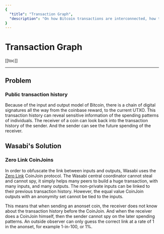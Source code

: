 ```yaml
---
{
  "title": "Transaction Graph",
  "description": "On how Bitcoin transactions are interconnected, how this is dangerous for privacy, and how to fix it. This is the Wasabi documentation, an archive of knowledge about the open-source, non-custodial and privacy-focused Bitcoin wallet for desktop."
}
---
```


# Transaction Graph

[[toc]]

---

## Problem

### Public transaction history

Because of the input and output model of Bitcoin, there is a chain of digital signatures all the way from the coinbase reward, to the current UTXO.
This transaction history can reveal sensitive information of the spending patterns of individuals.
The receiver of a coin can look back into the transaction history of the sender.
And the sender can see the future spending of the receiver.

## Wasabi's Solution

### Zero Link CoinJoins

In order to obfuscate the link between inputs and outputs, Wasabi uses the [Zero Link](https://github.com/nopara73/zerolink) CoinJoin protocol.
The Wasabi central coordinator cannot steal and cannot spy, it simply helps many peers to build a huge transaction, with many inputs, and many outputs.
The non-private inputs can be linked to their previous transaction history.
However, the equal value CoinJoin outputs with an anonymity set cannot be tied to the inputs.

This means that when sending an anonset coin, the receiver does not know about the transaction history before the CoinJoin.
And when the receiver does a CoinJoin himself, then the sender cannot spy on the later spending patterns.
An outside observer can only guess the correct link at a rate of 1 in the anonset, for example 1-in-100, or 1%.
